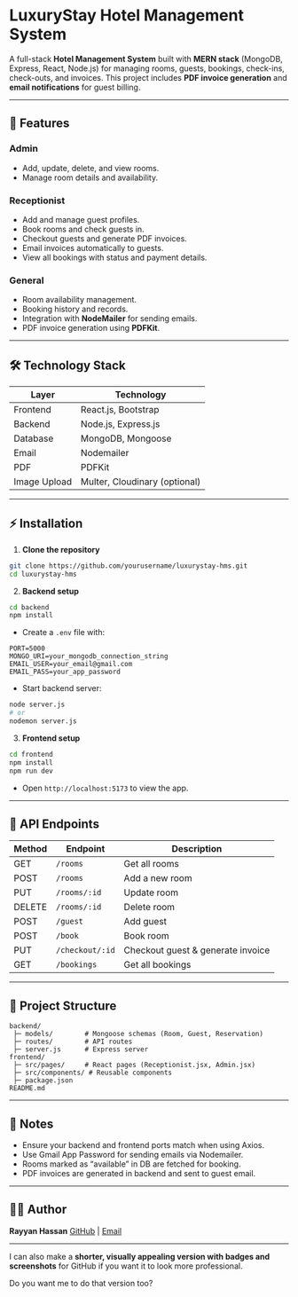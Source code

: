 
# LuxuryStay Hotel Management System

A full-stack **Hotel Management System** built with **MERN stack** (MongoDB, Express, React, Node.js) for managing rooms, guests, bookings, check-ins, check-outs, and invoices. This project includes **PDF invoice generation** and **email notifications** for guest billing.

---

## 📌 Features

### Admin

* Add, update, delete, and view rooms.
* Manage room details and availability.

### Receptionist

* Add and manage guest profiles.
* Book rooms and check guests in.
* Checkout guests and generate PDF invoices.
* Email invoices automatically to guests.
* View all bookings with status and payment details.

### General

* Room availability management.
* Booking history and records.
* Integration with **NodeMailer** for sending emails.
* PDF invoice generation using **PDFKit**.

---

## 🛠 Technology Stack

| Layer        | Technology                    |
| ------------ | ----------------------------- |
| Frontend     | React.js, Bootstrap           |
| Backend      | Node.js, Express.js           |
| Database     | MongoDB, Mongoose             |
| Email        | Nodemailer                    |
| PDF          | PDFKit                        |
| Image Upload | Multer, Cloudinary (optional) |

---

## ⚡ Installation

1. **Clone the repository**

```bash
git clone https://github.com/yourusername/luxurystay-hms.git
cd luxurystay-hms
```

2. **Backend setup**

```bash
cd backend
npm install
```

* Create a `.env` file with:

```
PORT=5000
MONGO_URI=your_mongodb_connection_string
EMAIL_USER=your_email@gmail.com
EMAIL_PASS=your_app_password
```

* Start backend server:

```bash
node server.js
# or
nodemon server.js
```

3. **Frontend setup**

```bash
cd frontend
npm install
npm run dev
```

* Open `http://localhost:5173` to view the app.

---

## 🔹 API Endpoints

| Method | Endpoint        | Description                       |
| ------ | --------------- | --------------------------------- |
| GET    | `/rooms`        | Get all rooms                     |
| POST   | `/rooms`        | Add a new room                    |
| PUT    | `/rooms/:id`    | Update room                       |
| DELETE | `/rooms/:id`    | Delete room                       |
| POST   | `/guest`        | Add guest                         |
| POST   | `/book`         | Book room                         |
| PUT    | `/checkout/:id` | Checkout guest & generate invoice |
| GET    | `/bookings`     | Get all bookings                  |

---

## 📂 Project Structure

```
backend/
 ├─ models/        # Mongoose schemas (Room, Guest, Reservation)
 ├─ routes/        # API routes
 ├─ server.js      # Express server
frontend/
 ├─ src/pages/     # React pages (Receptionist.jsx, Admin.jsx)
 ├─ src/components/ # Reusable components
 ├─ package.json
README.md
```

---

## 📝 Notes

* Ensure your backend and frontend ports match when using Axios.
* Use Gmail App Password for sending emails via Nodemailer.
* Rooms marked as “available” in DB are fetched for booking.
* PDF invoices are generated in backend and sent to guest email.

---

## 👨‍💻 Author

**Rayyan Hassan**
[GitHub](https://github.com/rayyanhassan321) | [Email](mailto:rayyanhassan1688@gmail.com)

---

I can also make a **shorter, visually appealing version with badges and screenshots** for GitHub if you want it to look more professional.

Do you want me to do that version too?
